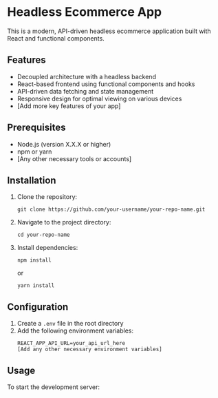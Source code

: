 # Headless Ecommerce App

This is a modern, API-driven headless ecommerce application built with React and functional components.

## Features

- Decoupled architecture with a headless backend
- React-based frontend using functional components and hooks
- API-driven data fetching and state management
- Responsive design for optimal viewing on various devices
- [Add more key features of your app]

## Prerequisites

- Node.js (version X.X.X or higher)
- npm or yarn
- [Any other necessary tools or accounts]

## Installation

1. Clone the repository:
   ```
   git clone https://github.com/your-username/your-repo-name.git
   ```

2. Navigate to the project directory:
   ```
   cd your-repo-name
   ```

3. Install dependencies:
   ```
   npm install
   ```
   or
   ```
   yarn install
   ```

## Configuration

1. Create a `.env` file in the root directory
2. Add the following environment variables:
   ```
   REACT_APP_API_URL=your_api_url_here
   [Add any other necessary environment variables]
   ```

## Usage

To start the development server:

